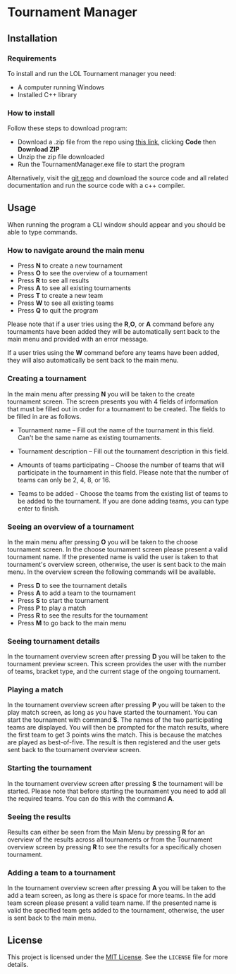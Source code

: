 # Tournament Manager

## Installation

### Requirements
To install and run the LOL Tournament manager you need:
- A computer running Windows
- Installed C++ library

### How to install
Follow these steps to download program:
- Download a .zip file from the repo using [this link](https://github.com/KevinMathisen/TournamentManager), clicking **Code** then **Download ZIP** 
- Unzip the zip file downloaded
- Run the TournamentManager.exe file to start the program

Alternatively, visit the [git repo](https://github.com/KevinMathisen/TournamentManager) and download the source code and all related documentation and run the source code with a c++ compiler.

## Usage

When running the program a CLI window should appear and you should be able to type commands.  
 
### How to navigate around the main menu
 
- Press **N** to create a new tournament
- Press **O** to see the overview of a tournament
- Press **R** to see all results
- Press **A** to see all existing tournaments
- Press **T** to create a new team
- Press **W** to see all existing teams
- Press **Q** to quit the program
 
Please note that if a user tries using the **R**,**O**, or **A** command before any tournaments have been added they will be automatically sent back to the main menu and provided with an error message.

If a user tries using the **W** command before any teams have been added, they will also automatically be sent back to the main menu. 
 
### Creating a tournament
 
In the main menu after pressing **N** you will be taken to the create tournament screen. The screen presents you with 4 fields of information that must be filled out in order for a tournament to be created. The fields to be filled in are as follows.
 
- Tournament name – Fill out the name of the tournament in this field. Can't be the same name as existing tournaments.
 
- Tournament description – Fill out the tournament description in this field.

- Amounts of teams participating – Choose the number of teams that will participate in the tournament in this field. Please note that the number of teams can only be 2, 4, 8, or 16.
 
- Teams to be added - Choose the teams from the existing list of teams to be added to the tournament. If you are done adding teams, you can type enter to finish. 
 

### Seeing an overview of a tournament
 
In the main menu after pressing **O** you will be taken to the choose tournament screen. In the choose tournament screen please present a valid tournament name. If the presented name is valid the user is taken to that tournament's overview screen, otherwise, the user is sent back to the main menu. In the overview screen the following commands will be available.
 
- Press **D** to see the tournament details
- Press **A** to add a team to the tournament
- Press **S** to start the tournament 
- Press **P** to play a match 
- Press **R** to see the results for the tournament
- Press **M** to go back to the main menu
 
### Seeing tournament details

In the tournament overview screen after pressing **D** you will be taken to the tournament preview screen. This screen provides the user with the number of teams, bracket type, and the current stage of the ongoing tournament.

### Playing a match

In the tournament overview screen after pressing **P** you will be taken to the play match screen, as long as you have started the tournament. You can start the tournament with command **S**. The names of the two participating teams are displayed. You will then be prompted for the match results, where the first team to get 3 points wins the match. This is because the matches are played as best-of-five. The result is then registered and the user gets sent back to the tournament overview screen.

### Starting the tournament

In the tournament overview screen after pressing **S** the tournament will be started. Please note that before starting the tournament you need to add all the required teams. You can do this with the command **A**.

### Seeing the results

Results can either be seen from the Main Menu by pressing **R** for an overview of the results across all tournaments or from the Tournament overview screen by pressing **R** to see the results for a specifically chosen tournament.


### Adding a team to a tournament

In the tournament overview screen after pressing **A** you will be taken to the add a team screen, as long as there is space for more teams. In the add team screen please present a valid team name. If the presented name is valid the specified team gets added to the tournament, otherwise, the user is sent back to the main menu.


## License

This project is licensed under the [MIT License](LICENSE). See the `LICENSE` file for more details.
